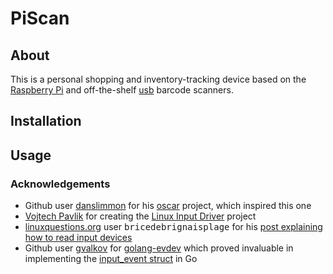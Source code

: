 # PiScan

## About

This is a personal shopping and inventory-tracking device based on the [Raspberry Pi](http://www.raspberrypi.org/) and off-the-shelf [usb](https://en.wikipedia.org/wiki/USB) barcode scanners.

## Installation

## Usage


### Acknowledgements

 - Github user [danslimmon](https://github.com/danslimmon) for his [oscar](https://github.com/danslimmon/oscar) project, which inspired this one
 - [Vojtech Pavlik](http://atrey.karlin.mff.cuni.cz/~vojtech) for creating the [Linux Input Driver](http://atrey.karlin.mff.cuni.cz/~vojtech/input/) project
 - [linuxquestions.org](http://www.linuxquestions.org) user <tt>bricedebrignaisplage</tt> for his [post explaining how to read input devices](http://www.linuxquestions.org/questions/programming-9/read-from-a-usb-barcode-scanner-that-simulates-a-keyboard-495358/#post2767643)
 - Github user [gvalkov](https://github.com/gvalkov) for [golang-evdev](https://github.com/gvalkov/golang-evdev) which proved invaluable in implementing the [input_event struct](https://www.kernel.org/doc/Documentation/input/input.txt) in Go